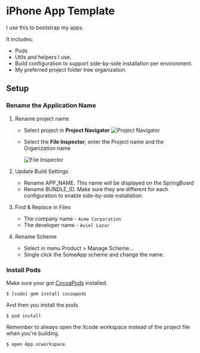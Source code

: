 iPhone App Template
===================

I use this to bootstrap my apps. 

It includes:
* Pods
* Utils and helpers I use.
* Build configuration to support side-by-side installation per environment.
* My preferred project folder tree organization.


Setup
-----

### Rename the Application Name
1. Rename project name
	* Select project in **Project Navigator** ![Project Navigator](http://i.imgur.com/yDmbD.png "Project Navigator")
	* Select the **File Inspector**, enter the Project name and the Organization name 
	
		![File Inspector](http://i.imgur.com/YCbeL.png "File Inspector") 

2. Update Build Settings 
	* Rename APP_NAME. This name will be displayed on the SpringBoard
	* Rename BUNDLE_ID. Make sure they are different for each configuration to enable side-by-side installation.

3. Find & Replace in Files
	* The company name - `Acme Corporation` 
	* The developer name -  `Aviel Lazar`

4. Rename Scheme
	* Select in menu Product > Manage Scheme...
 	* Single click the SomeApp scheme and change the name. 	

### Install Pods
Make sure your got [CocoaPods](https://github.com/CocoaPods/CocoaPods) installed.

```
$ [sudo] gem install cocoapods
```
And then you install the pods

```
$ pod install
```
Remember to always open the Xcode workspace instead of the project file when you're building.

```
$ open App.xcworkspace
```



